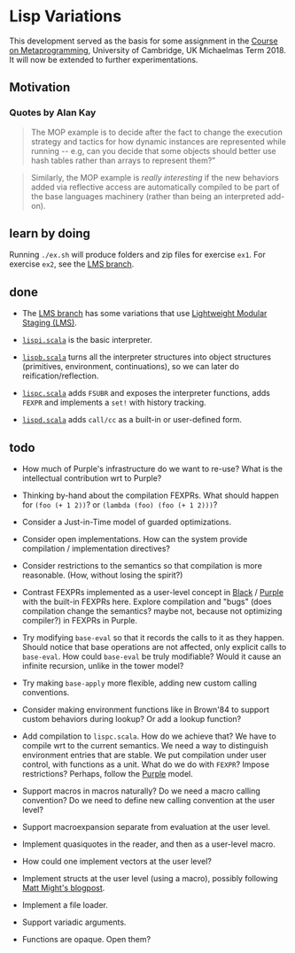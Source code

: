 # Lisp Variations

This development served as the basis for some assignment in the [Course on Metaprogramming](https://github.com/namin/metaprogramming), University of Cambridge, UK Michaelmas Term 2018.
It will now be extended to further experimentations.

## Motivation

### Quotes by Alan Kay

> The MOP example is to decide after the fact to change the execution
> strategy and tactics for how dynamic instances are represented while
> running -- e.g, can you decide that some objects should better use
> hash tables rather than arrays to represent them?”

> Similarly, the MOP example is *really interesting* if the new
> behaviors added via reflective access are automatically compiled to
> be part of the base languages machinery (rather than being an
> interpreted add-on).

## learn by doing

Running `./ex.sh` will produce folders and zip files for exercise `ex1`.
For exercise `ex2`, see the [LMS branch](https://github.com/namin/lisp-variations/tree/lms).

## done

- The [LMS branch](https://github.com/namin/lisp-variations/tree/lms) has some variations that use [Lightweight Modular Staging (LMS)](https://scala-lms.github.io/tutorials).

- [`lispi.scala`](lispi.scala) is the basic interpreter.

- [`lispb.scala`](lispb.scala) turns all the interpreter structures into object
  structures (primitives, environment, continuations), so we can later
  do reification/reflection.

- [`lispc.scala`](lispc.scala) adds `FSUBR` and exposes the interpreter functions,
  adds `FEXPR` and implements a `set!` with history tracking.

- [`lispd.scala`](lispd.scala) adds `call/cc` as a built-in or user-defined form.

## todo

- How much of Purple's infrastructure do we want to re-use? What is the intellectual contribution wrt to Purple?

- Thinking by-hand about the compilation FEXPRs. What should happen for `(foo (+ 1 2))`? or `(lambda (foo) (foo (+ 1 2)))`?

- Consider a Just-in-Time model of guarded optimizations.

- Consider open implementations. How can the system provide compilation / implementation directives?

- Consider restrictions to the semantics so that compilation is more reasonable. (How, without losing the spirit?)

- Contrast FEXPRs implemented as a user-level concept in
  [Black](https://github.com/namin/black/blob/fexpr/examples/fexpr.blk)
  /
  [Purple](https://github.com/namin/lms-black/blob/master/src/test/scala/lms/black/fexpr.scala)
  with the built-in FEXPRs here.
  Explore compilation and "bugs" (does compilation change the semantics? maybe not, because not optimizing compiler?)
  in FEXPRs in Purple.

- Try modifying `base-eval` so that it records the calls to it as they happen.
  Should notice that base operations are not affected, only explicit calls to `base-eval`.
  How could `base-eval` be truly modifiable? Would it cause an infinite recursion, unlike in the tower model?

- Try making `base-apply` more flexible, adding new custom calling conventions.

- Consider making environment functions like in Brown'84 to support custom behaviors during lookup?
  Or add a lookup function?

- Add compilation to `lispc.scala`. How do we achieve that? We
  have to compile wrt to the current semantics. We need a way to
  distinguish environment entries that are stable. We put compilation
  under user control, with functions as a unit. What do we do with
  `FEXPR`? Impose restrictions? Perhaps, follow the [Purple](https://github.com/namin/lms-black) model.

- Support macros in macros naturally? Do we need a macro calling convention? Do we need to define new calling convention at the user level?

- Support macroexpansion separate from evaluation at the user level.

- Implement quasiquotes in the reader, and then as a user-level macro.

- How could one implement vectors at the user level?

- Implement structs at the user level (using a macro), possibly following [Matt Might's blogpost](https://matt.might.net/articles/implementation-of-scheme-vector-struct-in-syntax-rules/).

- Implement a file loader.

- Support variadic arguments.

- Functions are opaque. Open them?
